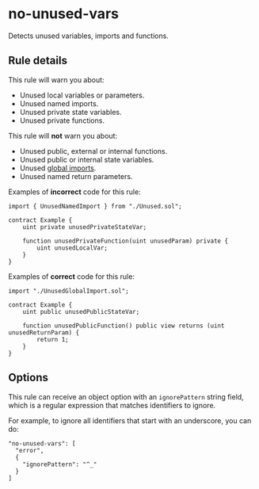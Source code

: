 # no-unused-vars

Detects unused variables, imports and functions.

## Rule details

This rule will warn you about:

- Unused local variables or parameters.
- Unused named imports.
- Unused private state variables.
- Unused private functions.

This rule will **not** warn you about:

- Unused public, external or internal functions.
- Unused public or internal state variables.
- Unused [global imports](/docs/rules/no-global-imports.md).
- Unused named return parameters.

Examples of **incorrect** code for this rule:

```solidity
import { UnusedNamedImport } from "./Unused.sol";

contract Example {
    uint private unusedPrivateStateVar;

    function unusedPrivateFunction(uint unusedParam) private {
        uint unusedLocalVar;
    }
}
```

Examples of **correct** code for this rule:

```solidity
import "./UnusedGlobalImport.sol";

contract Example {
    uint public unusedPublicStateVar;

    function unusedPublicFunction() public view returns (uint unusedReturnParam) {
        return 1;
    }
}
```

## Options

This rule can receive an object option with an `ignorePattern` string field, which is a regular expression that matches identifiers to ignore.

For example, to ignore all identifiers that start with an underscore, you can do:

```
"no-unused-vars": [
  "error",
  {
    "ignorePattern": "^_"
  }
]
```
